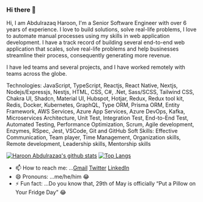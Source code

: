 ### Hi there 👋

<!--
**Haroonabdulrazaq/Haroonabdulrazaq** is a ✨ _special_ ✨ repository because its `README.md` (this file) appears on your GitHub profile.
Here are some ideas to get you started:
-->
Hi, I am Abdulrazaq Haroon, I'm a Senior Software Engineer with over 6 years of experience. I love to build solutions, solve real-life problems, I love to automate manual processes using my skills in web application development. 
I have a track record of building several end-to-end web application that scales, solve real-life problems and help businesses streamline their process, consequently generating more revenue.

I have led teams and several projects, and I have worked remotely with teams across the globe.

Technologies: JavaScript, TypeScript, Reactjs, React Native, Nextjs, Nodejs/Expressjs, Nestjs, HTML, CSS, C#, .Net, Sass/SCSS, Tailwind CSS, Chakra UI, Shadcn, Material UI, Hubspot, Hotjar, Redux, Redux tool kit, Redis, Docker, Kubernetes, GraphQL, Type ORM, Prisma ORM, Entity Framework,  AWS Services, Azure App Services, Azure DevOps, Kafka, Microservices Architecture, Unit Test, Integration Test, End-to-End Test, Automated Testing, Performance Optimization, Scrum, Agile development, Enzymes, RSpec, Jest, VSCode, Git and GitHub
Soft Skills: Effective Communication, Team player, Time Management, Organization skills, Remote development, Leadership skills, Mentorship skills

[![Haroon Abdulrazaq's github stats](https://github-readme-stats.vercel.app/api?username=Haroonabdulrazaq&show_icons=true)](https://github.com/Haroonabdulrazaq/github-readme-stats)  [![Top Langs](https://github-readme-stats.vercel.app/api/top-langs/?username=Haroonabdulrazaq&show_icons=true&layout=compact)](https://github.com/Haroonabdulrazaq/github-readme-stats)

- 📫 How to reach me: ...[Gmail](Haroonabdulrazaq@gmai.com)
[Twitter](https://twitter.com/Hanq_o)
[LinkedIn](https://www.linkedin.com/in/haroonabdulrazaq/)
- 😄 Pronouns: ...me/he/him :joy:
- ⚡ Fun fact: ...Do you know that, 29th of May is officially “Put a Pillow on Your Fridge Day” :joy:
